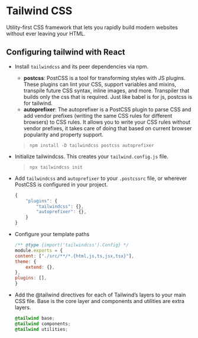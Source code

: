 # Tailwind CSS

Utility-first CSS framework that lets you rapidly build modern websites without ever leaving your HTML.

## Configuring tailwind with React

- Install `tailwindcss` and its peer dependencies via npm.
	- **postcss**: PostCSS is a tool for transforming styles with JS plugins. These plugins can lint your CSS, support variables and mixins, transpile future CSS syntax, inline images, and more. Transpiler that builds only the css that is required. Just like babel is for js, postcss is for tailwind.
	- **autoprefixer**: The autoprefixer is a PostCSS plugin to parse CSS and add vendor prefixes (writing the same CSS rules for different browsers) to CSS rules. It allows you to write your CSS rules without vendor prefixes, it takes care of doing that based on current browser popularity and property support.

	> `npm install -D tailwindcss postcss autoprefixer`

- Initialize tailwindcss. This creates your `tailwind.config.js` file.

	> `npx tailwindcss init`

- Add `tailwindcss` and `autoprefixer` to your `.postcssrc` file, or wherever PostCSS is configured in your project.

	```javascript
	{
		"plugins": {
			"tailwindcss": {},
			"autoprefixer": {},
		}
	}
	```


- Configure your template paths

	```javascript
	/** @type {import('tailwindcss').Config} */
	module.exports = {
	content: ["./src/**/*.{html,js,ts,jsx,tsx}"],
	theme: {
		extend: {},
	},
	plugins: [],
	}
	```

- Add the @tailwind directives for each of Tailwind’s layers to your main CSS file. Base is the core layer and components and utilities are extra layers.

	```css
	@tailwind base;
	@tailwind components;
	@tailwind utilities;
	```
